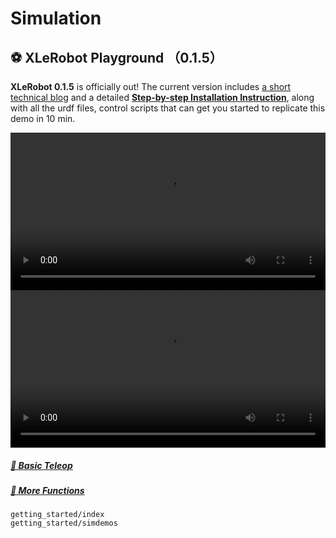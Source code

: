 # Simulation

## ⚽ XLeRobot Playground （0.1.5）

**XLeRobot 0.1.5** is officially out! The current version includes [a short technical blog](https://www.notion.so/vectorwang/simulation/sim.md) and a detailed [**Step-by-step Installation Instruction**](https://www.notion.so/vectorwang/simulation/sim_guide.md), along with all the urdf files, control scripts that can get you started to replicate this demo in 10 min.

<video width="100%" style="max-width: 100%;" controls>
  <source src="https://github.com/user-attachments/assets/e66d8cb5-7a02-4445-b6d9-793057996f87" type="video/mp4">
  Your browser does not support the video tag.
</video>

<video width="100%" style="max-width: 100%;" controls>
  <source src="https://github.com/user-attachments/assets/7295ca00-a52b-4032-b132-438aa1e427c8" type="video/mp4">
  Your browser does not support the video tag.
</video>


##### [👋 Basic Teleop](getting_started/index)

##### [🔩 More Functions](getting_started/simdemos)



```{toctree}
getting_started/index
getting_started/simdemos
```

<!-- ```{toctree}
:maxdepth: 1

control/index
table_top_gripper/index
quadruped/index
humanoid/index
mobile_manipulation/index
dextrous/index
digital_twins/index
drawing/index
external/index
``` -->




